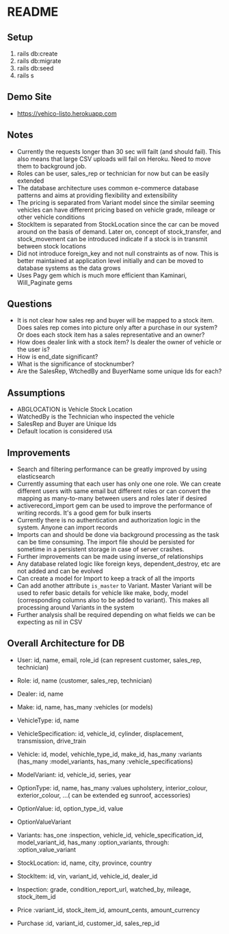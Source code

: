 # README

## Setup
1. rails db:create
2. rails db:migrate
3. rails db:seed
4. rails s

## Demo Site
* https://vehico-listo.herokuapp.com

## Notes
* Currently the requests longer than 30 sec will failt (and should fail). This also means that large CSV uploads will fail on Heroku. Need to move them to background job.
* Roles can be user, sales_rep or technician for now but can be easily extended
* The database architecture uses common e-commerce database patterns and aims at providing flexibility and extensibility
* The pricing is separated from Variant model since the similar seeming vehicles can have different pricing based on vehicle grade, mileage or other vehicle conditions
* StockItem is separated from StockLocation since the car can be moved around on the basis of demand. Later on, concept of stock_transfer, and stock_movement can be introduced indicate if a stock is in transmit between stock locations
* Did not introduce foreign_key and not null constraints as of now. This is better maintained at application level initially and can be moved to database systems as the data grows
* Uses Pagy gem which is much more efficient than Kaminari, Will_Paginate gems

## Questions
* It is not clear how sales rep and buyer will be mapped to a stock item. Does sales rep comes into picture only after a purchase in our system? Or does each stock item has a sales representative and an owner?
* How does dealer link with a stock item? Is dealer the owner of vehicle or the user is?
* How is end_date significant?
* What is the significance of stocknumber?
* Are the SalesRep, WtchedBy and BuyerName some unique Ids for each?

## Assumptions
* ABGLOCATION is Vehicle Stock Location
* WatchedBy is the Technician who inspected the vehicle
* SalesRep and Buyer are Unique Ids
* Default location is considered `USA`

## Improvements
* Search and filtering performance can be greatly improved by using elasticsearch
* Currently assuming that each user has only one one role. We can create different users with same email but different roles or can convert the mapping as many-to-many between users and roles later if desired
* activerecord_import gem can be used to improve the performance of writing records. It's a good gem for bulk inserts
* Currently there is no authentication and authorization logic in the system. Anyone can import records
* Imports can and should be done via background processing as the task can be time consuming. The import file should be persisted for sometime in a persistent storage in case of server crashes.
* Further improvements can be made using inverse_of relationships
* Any database related logic like foreign keys, dependent_destroy, etc are not added and can be evolved
* Can create a model for Import to keep a track of all the imports
* Can add another attribute `is_master` to Variant. Master Variant will be used to refer basic details for vehicle like make, body, model (corresponding columns also to be added to variant). This makes all processing around Variants in the system
* Further analysis shall be required depending on what fields we can be expecting as nil in CSV

## Overall Architecture for DB
* User: id, name, email, role_id (can represent customer, sales_rep, technician)
* Role: id, name (customer, sales_rep, technician)
* Dealer: id, name

* Make: id, name, has_many :vehicles (or models)
* VehicleType: id, name
* VehicleSpecification: id, vehicle_id, cylinder,  displacement, transmission, drive_train
* Vehicle: id, model, vehichle_type_id, make_id, has_many :variants (has_many :model_variants, has_many :vehicle_specifications)
* ModelVariant: id, vehicle_id, series, year

* OptionType: id, name, has_many :values 
  upholstery, interior_colour, exterior_colour, ...( can be extended eg sunroof, accessories)
* OptionValue: id, option_type_id, value
* OptionValueVariant
* Variants: has_one :inspection, vehicle_id, vehicle_specification_id, model_variant_id, has_many :option_variants, through: :option_value_variant


* StockLocation: id, name, city, province, country
* StockItem: id, vin, variant_id, vehicle_id, dealer_id
* Inspection: grade, condition_report_url, watched_by, mileage, stock_item_id
* Price :variant_id, stock_item_id, amount_cents, amount_currency

* Purchase :id, variant_id, customer_id, sales_rep_id
